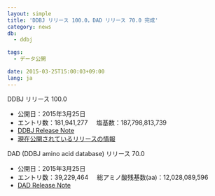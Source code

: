 ```yaml
---
layout: simple
title: 'DDBJ リリース 100.0，DAD リリース 70.0 完成'
category: news
db:
  - ddbj

tags:
  - データ公開

date: 2015-03-25T15:00:03+09:00
lang: ja
---
```


<p><span class="font-bold">DDBJ リリース 100.0</span></p>

<ul>
    <li><span class="font-bold">公開日：</span>2015年3月25日</li>
    <li><span class="font-bold">エントリ数：</span>181,941,277     <span class="font-bold">塩基数：</span>187,798,813,739</li>
    <li><a href="https://ddbj.nig.ac.jp/public/ddbj_database/release_note_archive/ddbj/ddbjrel.100.txt">DDBJ Release Note</a></li>
    <li><a href="/latest-releases.html">現在公開されているリリースの情報</a></li>
</ul><span class="font-bold">DAD (DDBJ amino acid database) リリース 70.0</span>

<ul>
    <li><span class="font-bold">公開日：</span>2015年3月25日</li>
    <li><span class="font-bold">エントリ数：</span>39,229,464     <span class="font-bold">総アミノ酸残基数(aa)：</span>12,028,089,596</li>
    <li><a href="https://ddbj.nig.ac.jp/public/ddbj_database/release_note_archive/dad/dadrel.70.txt">DAD Release Note</a></li>
</ul>
